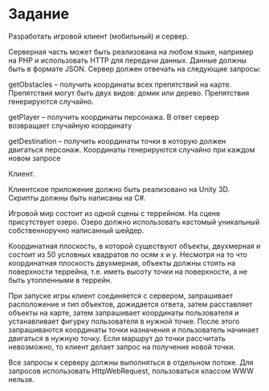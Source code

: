 Задание
=======
Разработать игровой клиент (мобильный) и сервер.

Серверная часть может быть реализована на любом языке, например на PHP и использовать HTTP для передачи данных. Данные должны быть в формате JSON. Сервер должен отвечать на следующие запросы:

getObstacles – получить координаты всех препятствий на карте. Препятствия могут быть двух видов: домик или дерево. Препятствия генерируются случайно.

getPlayer – получить координаты персонажа. В ответ сервер возвращает случайную координату

getDestination – получить координаты точки в которую должен двигаться персонаж. Координаты генерируются случайно при каждом новом запросе

 

Клиент.

Клиентское приложение должно быть реализовано на Unity 3D. Скрипты должны быть написаны на C#.

Игровой мир состоит из одной сцены с террейном. На сцене присутствует озеро. Озеро должно использовать кастомый уникальный собственноручно написанный шейдер.

Координатная плоскость, в которой существуют объекты, двухмерная и состоит из 50 условных квадратов по осям x и y. Несмотря на то что координатная плоскость двухмерная, объекты должны стоять на поверхности террейна, т.е. иметь высоту точки на поверхности, а не быть утопленными в террейн.

При запуске игры клиент соединяется с сервером, запрашивает расположение и тип объектов, дожидается ответа, затем расставляет объекты на карте, затем запрашивает координаты пользователя и устанавливает фигурку пользователя в нужной точке. После этого запрашиваются координаты точки назначения и пользователь начинает двигаться в нужную точку. Если маршрут до точки рассчитать невозможно, то клиент делает запрос на получение новой точки.

Все запросы к серверу должны выполняться в отдельном потоке.  Для запросов использовать HttpWebRequest, пользоваться классом WWW нельзя.
